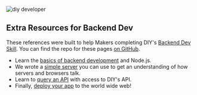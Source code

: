 ![diy developer](http://diy-visualpedia.s3.amazonaws.com/google-servers.png)

## Extra Resources for Backend Dev

These references were built to help Makers completing DIY's [Backend Dev Skill](http://www.diy.org/skills/backenddev). You can find the repo for these pages [on GitHub](http://www.github.com/diy/backenddev). 

* Learn the [basics of backend development](http://beddev.herokuapp.com/challenge/1) and Node.js.
* We wrote a [simple server](http://beddev.herokuapp.com/challenge/2) you can use to get an understanding of how servers and browsers talk.
* Learn to [query an API](http://beddev.herokuapp.com/challenge/5) with access to DIY's API.
* Finally, [deploy your app](http://beddev.herokuapp.com/challenge/2) to the world wide web!
